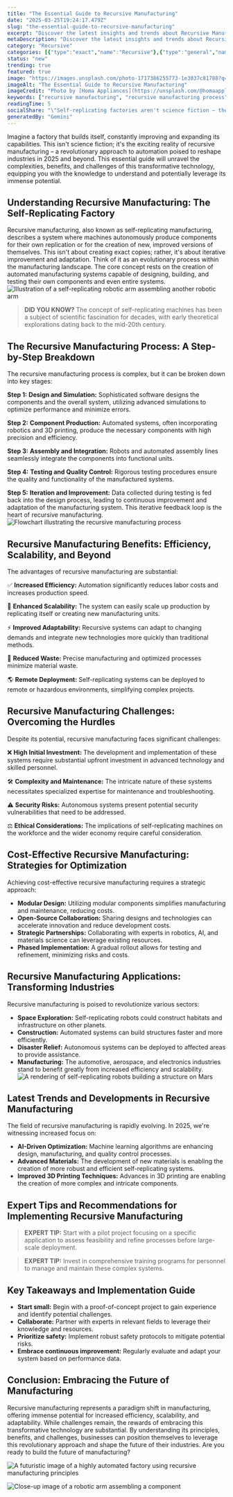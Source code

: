 ```yaml
---
title: "The Essential Guide to Recursive Manufacturing"
date: "2025-03-25T19:24:17.479Z"
slug: "the-essential-guide-to-recursive-manufacturing"
excerpt: "Discover the latest insights and trends about Recursive Manufacturing. This comprehensive guide covers everything you need to know about Recursive Manufacturing in 2025."
metaDescription: "Discover the latest insights and trends about Recursive Manufacturing. This comprehensive guide covers everything you need to know about Recursive Manufact..."
category: "Recursive"
categories: [{"type":"exact","name":"Recursive"},{"type":"general","name":"Manufacturing"},{"type":"medium","name":"Automation"},{"type":"specific","name":"Additive Manufacturing"},{"type":"niche","name":"3D Printing Optimization"}]
status: "new"
trending: true
featured: true
image: "https://images.unsplash.com/photo-1717386255773-1e3037c81788?q=85&w=1200&fit=max&fm=webp&auto=compress"
imageAlt: "The Essential Guide to Recursive Manufacturing"
imageCredit: "Photo by [Homa Appliances](https://unsplash.com/@homaappliances) on Unsplash"
keywords: ["recursive manufacturing", "recursive manufacturing process", "self-replicating machines", "automated manufacturing systems", "recursive manufacturing benefits", "recursive manufacturing challenges", "cost-effective recursive manufacturing", "recursive manufacturing applications", "buy recursive manufacturing systems", "how does recursive manufacturing work"]
readingTime: 5
socialShare: "\"Self-replicating factories aren't science fiction – they're the future of manufacturing, poised to revolutionize industries and redefine efficiency.\""
generatedBy: "Gemini"
---
```




Imagine a factory that builds itself, constantly improving and expanding its capabilities. This isn't science fiction; it's the exciting reality of recursive manufacturing – a revolutionary approach to automation poised to reshape industries in 2025 and beyond.  This essential guide will unravel the complexities, benefits, and challenges of this transformative technology, equipping you with the knowledge to understand and potentially leverage its immense potential.

## Understanding Recursive Manufacturing: The Self-Replicating Factory

Recursive manufacturing, also known as self-replicating manufacturing, describes a system where machines autonomously produce components for their own replication or for the creation of new, improved versions of themselves.  This isn't about creating exact copies; rather, it's about iterative improvement and adaptation.  Think of it as an evolutionary process within the manufacturing landscape.  The core concept rests on the creation of automated manufacturing systems capable of designing, building, and testing their own components and even entire systems. ![Illustration of a self-replicating robotic arm assembling another robotic arm](https://images.unsplash.com/photo-1469289759076-d1484757abc3?q=85&w=1200&fit=max&fm=webp&auto=compress)

> **DID YOU KNOW?** The concept of self-replicating machines has been a subject of scientific fascination for decades, with early theoretical explorations dating back to the mid-20th century.

## The Recursive Manufacturing Process: A Step-by-Step Breakdown

The recursive manufacturing process is complex, but it can be broken down into key stages:

**Step 1:** **Design and Simulation:**  Sophisticated software designs the components and the overall system, utilizing advanced simulations to optimize performance and minimize errors.

**Step 2:** **Component Production:** Automated systems, often incorporating robotics and 3D printing, produce the necessary components with high precision and efficiency.

**Step 3:** **Assembly and Integration:** Robots and automated assembly lines seamlessly integrate the components into functional units.

**Step 4:** **Testing and Quality Control:**  Rigorous testing procedures ensure the quality and functionality of the manufactured systems.

**Step 5:** **Iteration and Improvement:** Data collected during testing is fed back into the design process, leading to continuous improvement and adaptation of the manufacturing system.  This iterative feedback loop is the heart of recursive manufacturing. ![Flowchart illustrating the recursive manufacturing process](https://images.unsplash.com/photo-1601058272524-0611e132f3c9?q=85&w=1200&fit=max&fm=webp&auto=compress)

## Recursive Manufacturing Benefits:  Efficiency, Scalability, and Beyond

The advantages of recursive manufacturing are substantial:

✅ **Increased Efficiency:** Automation significantly reduces labor costs and increases production speed.

🔑 **Enhanced Scalability:** The system can easily scale up production by replicating itself or creating new manufacturing units.

⚡ **Improved Adaptability:**  Recursive systems can adapt to changing demands and integrate new technologies more quickly than traditional methods.

🚀 **Reduced Waste:** Precise manufacturing and optimized processes minimize material waste.

🌎 **Remote Deployment:** Self-replicating systems can be deployed to remote or hazardous environments, simplifying complex projects.

## Recursive Manufacturing Challenges: Overcoming the Hurdles

Despite its potential, recursive manufacturing faces significant challenges:

❌ **High Initial Investment:** The development and implementation of these systems require substantial upfront investment in advanced technology and skilled personnel.

🛠️ **Complexity and Maintenance:**  The intricate nature of these systems necessitates specialized expertise for maintenance and troubleshooting.

⚠️ **Security Risks:**  Autonomous systems present potential security vulnerabilities that need to be addressed.

⚖️ **Ethical Considerations:**  The implications of self-replicating machines on the workforce and the wider economy require careful consideration.

## Cost-Effective Recursive Manufacturing: Strategies for Optimization

Achieving cost-effective recursive manufacturing requires a strategic approach:

* **Modular Design:** Utilizing modular components simplifies manufacturing and maintenance, reducing costs.
* **Open-Source Collaboration:** Sharing designs and technologies can accelerate innovation and reduce development costs.
* **Strategic Partnerships:** Collaborating with experts in robotics, AI, and materials science can leverage existing resources.
* **Phased Implementation:** A gradual rollout allows for testing and refinement, minimizing risks and costs.

## Recursive Manufacturing Applications: Transforming Industries

Recursive manufacturing is poised to revolutionize various sectors:

* **Space Exploration:** Self-replicating robots could construct habitats and infrastructure on other planets.
* **Construction:** Automated systems can build structures faster and more efficiently.
* **Disaster Relief:**  Autonomous systems can be deployed to affected areas to provide assistance.
* **Manufacturing:**  The automotive, aerospace, and electronics industries stand to benefit greatly from increased efficiency and scalability. ![A rendering of self-replicating robots building a structure on Mars](https://images.unsplash.com/photo-1548273989-e90f53ea0501?q=85&w=1200&fit=max&fm=webp&auto=compress)

## Latest Trends and Developments in Recursive Manufacturing

The field of recursive manufacturing is rapidly evolving.  In 2025, we're witnessing increased focus on:

* **AI-Driven Optimization:** Machine learning algorithms are enhancing design, manufacturing, and quality control processes.
* **Advanced Materials:**  The development of new materials is enabling the creation of more robust and efficient self-replicating systems.
* **Improved 3D Printing Techniques:**  Advances in 3D printing are enabling the creation of more complex and intricate components.

## Expert Tips and Recommendations for Implementing Recursive Manufacturing

> **EXPERT TIP:** Start with a pilot project focusing on a specific application to assess feasibility and refine processes before large-scale deployment.

> **EXPERT TIP:**  Invest in comprehensive training programs for personnel to manage and maintain these complex systems.

## Key Takeaways and Implementation Guide

* **Start small:** Begin with a proof-of-concept project to gain experience and identify potential challenges.
* **Collaborate:** Partner with experts in relevant fields to leverage their knowledge and resources.
* **Prioritize safety:** Implement robust safety protocols to mitigate potential risks.
* **Embrace continuous improvement:**  Regularly evaluate and adapt your system based on performance data.

## Conclusion: Embracing the Future of Manufacturing

Recursive manufacturing represents a paradigm shift in manufacturing, offering immense potential for increased efficiency, scalability, and adaptability.  While challenges remain, the rewards of embracing this transformative technology are substantial.  By understanding its principles, benefits, and challenges, businesses can position themselves to leverage this revolutionary approach and shape the future of their industries.  Are you ready to build the future of manufacturing?

![A futuristic image of a highly automated factory using recursive manufacturing principles](https://images.unsplash.com/photo-1532186773960-85649e5cb70b?q=85&w=1200&fit=max&fm=webp&auto=compress)

![Close-up image of a robotic arm assembling a component](https://images.unsplash.com/photo-1717386255773-1e3037c81788?q=85&w=1200&fit=max&fm=webp&auto=compress)

